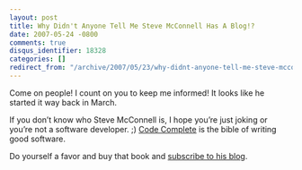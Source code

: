 ```yaml
---
layout: post
title: Why Didn't Anyone Tell Me Steve McConnell Has A Blog!?
date: 2007-05-24 -0800
comments: true
disqus_identifier: 18328
categories: []
redirect_from: "/archive/2007/05/23/why-didnt-anyone-tell-me-steve-mcconnel-has-a-blog.aspx/"
---
```


Come on people! I count on you to keep me informed! It looks like he
started it way back in March.

If you don’t know who Steve McConnell is, I hope you’re just joking or
you’re not a software developer. ;) [Code
Complete](http://www.amazon.com/exec/obidos/tg/detail/-/0735619670/104-4151528-6682347?%5Fencoding=UTF8&coliid=I27SDK7I7JJZR0&colid=2NR9ZWS6ESIXJ "New Edition of Code Complete")
is the bible of writing good software.

Do yourself a favor and buy that book and [subscribe to his
blog](http://blogs.construx.com/blogs/stevemcc/default.aspx "Steve McConnel’s Blog").

